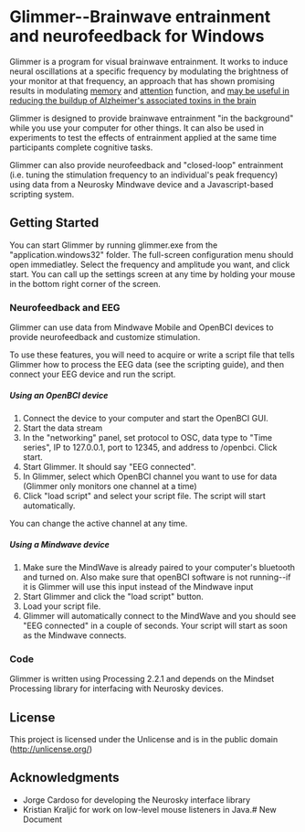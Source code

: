 # Glimmer--Brainwave entrainment and neurofeedback for Windows

Glimmer is a program for visual brainwave entrainment. It works to induce neural oscillations at a specific frequency by modulating the brightness of your monitor at that frequency, an approach that has shown promising results in modulating [memory](https://www.biorxiv.org/content/biorxiv/early/2017/10/15/191189.full.pdf) and [attention](http://journals.plos.org/plosone/article?id=10.1371/journal.pone.0143533) function, and [may be useful in reducing the buildup of Alzheimer's associated toxins in the brain](https://www.nature.com/articles/nature20587)

Glimmer is designed to provide brainwave entrainment "in the background" while you use your computer for other things. It can also be used in experiments to test the effects of entrainment applied at the same time participants complete cognitive tasks.

Glimmer can also provide neurofeedback and "closed-loop" entrainment (i.e. tuning the stimulation frequency to an individual's peak frequency) using data from a Neurosky Mindwave device and a Javascript-based scripting system.

## Getting Started

You can start Glimmer by running glimmer.exe from the "application.windows32" folder. The full-screen configuration menu should open immediatley. Select the frequency and amplitude you want, and click start. You can call up the settings screen at any time by holding your mouse in the bottom right corner of the screen.

### Neurofeedback and EEG 
Glimmer can use data from Mindwave Mobile and OpenBCI devices to provide neurofeedback and customize stimulation.

To use these features, you will need to acquire or write a script file that tells Glimmer how to process the EEG data (see the scripting guide), and then connect your EEG device and run the script.
##### Using an OpenBCI device
1. Connect the device to your computer and start the OpenBCI GUI.
2. Start the data stream
3. In the "networking" panel, set protocol to OSC, data type to "Time series", IP to 127.0.0.1, port to 12345, and address to /openbci. Click start.
4. Start Glimmer. It should say "EEG connected".
5. In Glimmer, select which OpenBCI channel you want to use for data (Glimmer only monitors one channel at a time)
6. Click "load script" and select your script file. The script will start automatically.

You can change the active channel at any time.

##### Using a Mindwave device
1. Make sure the MindWave is already paired to your computer's bluetooth and turned on. Also make sure that openBCI software is not running--if it is Glimmer will use this input instead of the Mindwave input
2. Start Glimmer and click the "load script" button.
3. Load your script file.
4. Glimmer will automatically connect to the MindWave and you should see "EEG connected" in a couple of seconds. Your script will start as soon as the Mindwave connects.


### Code

Glimmer is written using Processing 2.2.1 and depends on the Mindset Processing library for interfacing with Neurosky devices.

## License

This project is licensed under the Unlicense and is in the public domain (http://unlicense.org/)


## Acknowledgments

* Jorge Cardoso for developing the Neurosky interface library
* Kristian Kraljić for work on low-level mouse listeners in Java.# New Document